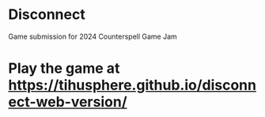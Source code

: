 # Disconnect
 Game submission for 2024 Counterspell Game Jam
# Play the game at https://tihusphere.github.io/disconnect-web-version/
